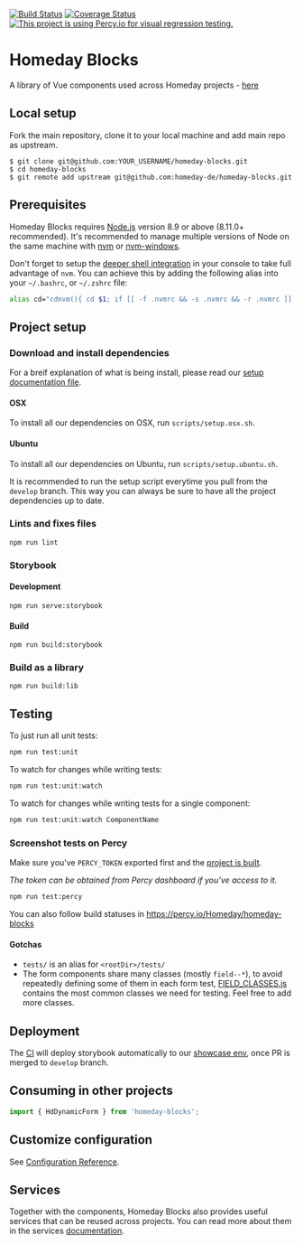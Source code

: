 [![Build Status](https://travis-ci.com/homeday-de/homeday-blocks.svg?token=rxKqgsBkMR5FqNpvxBcx&branch=develop)](https://travis-ci.com/homeday-de/homeday-blocks)
[![Coverage Status](https://coveralls.io/repos/github/homeday-de/homeday-blocks/badge.svg?t=Kbz7Vb)](https://coveralls.io/github/homeday-de/homeday-blocks)
[![This project is using Percy.io for visual regression testing.](https://percy.io/static/images/percy-badge.svg)](https://percy.io/Homeday/homeday-blocks)

# Homeday Blocks
A library of Vue components used across Homeday projects - [here](https://blocks.homeday.dev)

## Local setup

Fork the main repository, clone it to your local machine and add main repo as upstream.

```
$ git clone git@github.com:YOUR_USERNAME/homeday-blocks.git
$ cd homeday-blocks
$ git remote add upstream git@github.com:homeday-de/homeday-blocks.git
```

## Prerequisites

Homeday Blocks requires [Node.js](https://nodejs.org/) version 8.9 or above (8.11.0+ recommended). It's recommended to manage multiple versions of Node on the same machine with [nvm](https://github.com/nvm-sh/nvm) or [nvm-windows](https://github.com/coreybutler/nvm-windows).

Don't forget to setup the [deeper shell integration](https://github.com/nvm-sh/nvm#deeper-shell-integration) in your console to take full advantage of `nvm`. You can achieve this by adding the following alias into your `~/.bashrc`, or `~/.zshrc` file:

```bash
alias cd="cdnvm(){ cd $1; if [[ -f .nvmrc && -s .nvmrc && -r .nvmrc ]]; then <.nvmrc nvm install; elif [[ $(nvm current) != $(nvm version default) ]]; then nvm use default; fi; };cdnvm"
```

## Project setup

### Download and install dependencies

For a breif explanation of what is being install, please read our [setup documentation file](/docs/SETUP.md).

#### OSX

To install all our dependencies on OSX, run `scripts/setup.osx.sh`.

#### Ubuntu

To install all our dependencies on Ubuntu, run `scripts/setup.ubuntu.sh`.

It is recommended to run the setup script everytime you pull from the `develop` branch. This way you can always be sure to have all the project dependencies up to date.

### Lints and fixes files
```
npm run lint
```

### Storybook
#### Development
```
npm run serve:storybook
```
#### Build
```
npm run build:storybook
```
### Build as a library
```
npm run build:lib
```

## Testing

To just run all unit tests:
```bash
npm run test:unit
```

To watch for changes while writing tests:
```bash
npm run test:unit:watch
```

To watch for changes while writing tests for a single component:
```bash
npm run test:unit:watch ComponentName
```

### Screenshot tests on Percy

Make sure you've `PERCY_TOKEN` exported first and the [project is built](#build).

*The token can be obtained from Percy dashboard if you've access to it.*

```bash
npm run test:percy
```

You can also follow build statuses in https://percy.io/Homeday/homeday-blocks

#### Gotchas
- `tests/` is an alias for `<rootDir>/tests/`
- The form components share many classes (mostly `field--*`), to avoid repeatedly defining some of them in each form test, [FIELD_CLASSES.js](https://github.com/homeday-de/homeday-blocks/blob/develop/tests/unit/components/form/FIELD_CLASSES.js) contains the most common classes we need for testing. Feel free to add more classes.

## Deployment

The [CI](https://travis-ci.com/homeday-de/homeday-blocks) will deploy storybook automatically to our [showcase env](https://blocks.homeday.dev), once PR is merged to `develop` branch. 


## Consuming in other projects

```js
import { HdDynamicForm } from 'homeday-blocks';
```

## Customize configuration
See [Configuration Reference](https://cli.vuejs.org/config/).

## Services
Together with the components, Homeday Blocks also provides useful services that can be reused across projects. You can read more about them in the services [documentation](https://github.com/homeday-de/homeday-blocks/tree/develop/src/services).
